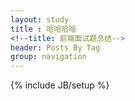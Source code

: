 ```yaml
---
layout: study
title : 哈哈哈哈
<!--title: 前端面试题总结-->
header: Posts By Tag
group: navigation
---
```

{% include JB/setup %}
<!--HTML/CSS部分
1.css垂直水平居中
定宽定高解决办法;父级 position:relavive;子级:position:absolute; top:50%; left:50%; width:100px;height:200px; margin:-100px 0 0 -50px；
宽高不定:父级 position:relavive;子级: position: absolute; transform:translate(-50%,-50%); top:50%; left:50%;
2行内元素与块级函数的三个区别
1.行内元素与块级元素直观上的区别
行内元素会在一条直线上排列，都是同一行的，水平方向排列
块级元素各占据一行，垂直方向排列。块级元素从新行开始结束接着一个断行。
2.块级元素可以包含行内元素和块级元素。行内元素不能包含块级元素。
3.行内元素与块级元素属性的不同，主要是盒模型属性上行内元素设置width无效，height无效(可以设置line-height)，margin上下无效，padding上下无效

JavaScript部分
2.二维数组转化为数组
    Var arr=[[1,2,3],[2,3,4]];
	Arr.join(“,”).split(“,”);
3.实现按照指定长度为数字前面补零输出的方法。例如 str(123,5);
	function getStr(str,n){ 
  		var len = (str+"").length; 
  		return Array.apply(null,Array(n-len > 0 ? (n-len+1) : 0)).join("0")+str;
}       
getStr(123,5);
-->
